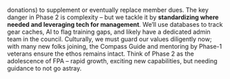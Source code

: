 donations) to supplement or eventually replace member dues. The key danger in Phase 2 is complexity – but we tackle it by **standardizing where needed and leveraging tech for management**. We’ll use databases to track gear caches, AI to flag training gaps, and likely have a dedicated admin team in the council. Culturally, we must guard our values diligently now; with many new folks joining, the Compass Guide and mentoring by Phase-1 veterans ensure the ethos remains intact. Think of Phase 2 as the adolescence of FPA – rapid growth, exciting new capabilities, but needing guidance to not go astray.